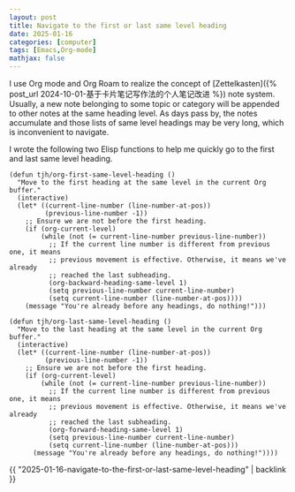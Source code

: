 ```yaml
---
layout: post
title: Navigate to the first or last same level heading
date: 2025-01-16
categories: [computer]
tags: [Emacs,Org-mode]
mathjax: false
---
```


I use Org mode and Org Roam to realize the concept of [Zettelkasten]({% post_url 2024-10-01-基于卡片笔记写作法的个人笔记改进 %}) note system. Usually, a new note belonging to some topic or category will be appended to other notes at the same heading level. As days pass by, the notes accumulate and those lists of same level headings may be very long, which is inconvenient to navigate.

I wrote the following two Elisp functions to help me quickly go to the first and last same level heading.

```elisp
(defun tjh/org-first-same-level-heading ()
  "Move to the first heading at the same level in the current Org buffer."
  (interactive)
  (let* ((current-line-number (line-number-at-pos))
         (previous-line-number -1))
    ;; Ensure we are not before the first heading.
    (if (org-current-level)
        (while (not (= current-line-number previous-line-number))
          ;; If the current line number is different from previous one, it means
          ;; previous movement is effective. Otherwise, it means we've already
          ;; reached the last subheading.
          (org-backward-heading-same-level 1)
          (setq previous-line-number current-line-number)
          (setq current-line-number (line-number-at-pos))))
    (message "You're already before any headings, do nothing!")))

(defun tjh/org-last-same-level-heading ()
  "Move to the last heading at the same level in the current Org buffer."
  (interactive)
  (let* ((current-line-number (line-number-at-pos))
         (previous-line-number -1))
    ;; Ensure we are not before the first heading.
    (if (org-current-level)
        (while (not (= current-line-number previous-line-number))
          ;; If the current line number is different from previous one, it means
          ;; previous movement is effective. Otherwise, it means we've already
          ;; reached the last subheading.
          (org-forward-heading-same-level 1)
          (setq previous-line-number current-line-number)
          (setq current-line-number (line-number-at-pos)))
      (message "You're already before any headings, do nothing!"))))
```

{{ "2025-01-16-navigate-to-the-first-or-last-same-level-heading" | backlink }}
